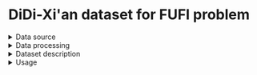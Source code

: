# DiDi-Xi'an dataset for FUFI problem

<details>

<summary> Data source </summary>
  
This dataset is collected by [DiDi Chuxing GAIA Initiative](https://outreach.didichuxing.com/research/opendata), it contains about 1 Bilion trajectories of DiDi drivers in Xi’an, China from October 1 to October 31, 2016. 
</details>

<details>
<summary> Data processing </summary>
  
In this dataset, we divide data into training, validation and test set in a ratio of 2 : 1 : 1.
The dataset consists of twoparts, coarse- and fine-grained flow maps, where the coarse- maps are divided into pixel regions of size 32×32 and the fine- maps are divided into size of 128x128.

We collect meteorology factors of Xi'an from [Wold Climate Data](https://en.tutiempo.net) and the weather condition includes 9 categories (e.g., rainy, sunny and cloudy), then we digitize these categories into ordinal values.

We also include humidity and atmospheric pressure data for each flow map. Temperature, wind speed, humidity and pressure are scaled into the range [0, 1] with a min-max linear normalization. 

Time and date factors (e.g., hour of the day, day of the week) are transformed into ordinal values. 
</details>

<details>
<summary> Dataset description </summary>
  
| Dataset              |      DiDi-Xi’an      |
|----------------------|:--------------------:|
| Time range           | 10/1/2016-10/31/2016 |
| Time interval        |      10 minutes      |
| Coarse-grained size  |        32 × 32       |
| Fine-grained size    |       128 × 128      |
| Upscaling factor (N) |           4          |
| Latitude range       |   34.20°N - 34.28°N  |
| Longitude range      |  108.92°E - 109.01°E |
| Temperature/◦C       |      [11.0, 32.0]     |
| Wind speed / mph     |        [0, 9.3]       |
| Weather conditions   |        9 types       |
| Humidity             |      [36%, 100%]      |
| Pressure /hPa        |      [1004, 1026]     |
| Holidays             |           7          |
</details>

<details>
<summary> Usage </summary>

The structure and usage details of the dataset can be refered to [UrbanFM](https://github.com/yoshall/UrbanFM).
  
Unzip train.zip, test.zip, valid.zip into didixian folder, and then move didixian folder to dataset folder of UrbanFM, run the following command:
```
 python -m UrbanFM.train --ext_flag --dataset "didixian"
```
</details>

